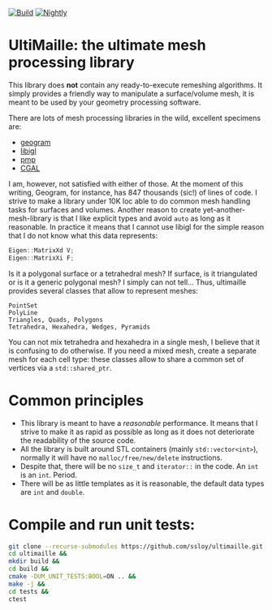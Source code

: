 [![Build](https://github.com/ssloy/ultimaille/actions/workflows/continuous.yml/badge.svg?event=push)](https://github.com/ssloy/ultimaille/actions/workflows/continuous.yml)
[![Nightly](https://github.com/ssloy/ultimaille/actions/workflows/nightly.yml/badge.svg)](https://github.com/ssloy/ultimaille/actions/workflows/nightly.yml)
# UltiMaille: the ultimate mesh processing library
This library does **not** contain any ready-to-execute remeshing algorithms. It simply provides a friendly way to manipulate a surface/volume mesh, it is meant to be used by your geometry processing software.

There are lots of mesh processing libraries in the wild, excellent specimens are:
* [geogram](http://alice.loria.fr/software/geogram/doc/html/index.html)
* [libigl](https://github.com/libigl/libigl)
* [pmp](http://www.pmp-library.org/)
* [CGAL](https://www.cgal.org/)

I am, however, not satisfied with either of those. At the moment of this writing, Geogram, for instance, has 847 thousands (sic!) of lines of code. I strive to make a library under 10K loc able to do common mesh handling tasks for surfaces and volumes. Another reason to create yet-another-mesh-library is that I like explicit types and avoid `auto` as long as it reasonable. In practice it means that I cannot use libigl for the simple reason that I do not know what this data represents:
```C++
Eigen::MatrixXd V;
Eigen::MatrixXi F;
```
Is it a polygonal surface or a tetrahedral mesh? If surface, is it triangulated or is it a generic polygonal mesh? I simply can not tell... Thus, ultimaille provides several classes that allow to represent meshes:
```
PointSet
PolyLine
Triangles, Quads, Polygons
Tetrahedra, Hexahedra, Wedges, Pyramids
```

You can not mix tetrahedra and hexahedra in a single mesh, I believe that it is confusing to do otherwise. If you need a mixed mesh, create a separate mesh for each cell type: these classes allow to share a common set of vertices via a `std::shared_ptr`.

# Common principles
* This library is meant to have a *reasonable* performance. It means that I strive to make it as rapid as possible as long as it does not deteriorate the readability of the source code.
* All the library is built around STL containers (mainly `std::vector<int>`), normally it will have no `malloc/free/new/delete` instructions.
* Despite that, there will be no `size_t` and `iterator::` in the code. An `int` is an `int`. Period.
* There will be as little templates as it is reasonable, the default data types are `int` and `double`.

# Compile and run unit tests:
```sh
git clone --recurse-submodules https://github.com/ssloy/ultimaille.git &&
cd ultimaille &&
mkdir build &&
cd build &&
cmake -DUM_UNIT_TESTS:BOOL=ON .. &&
make -j &&
cd tests && 
ctest
```

